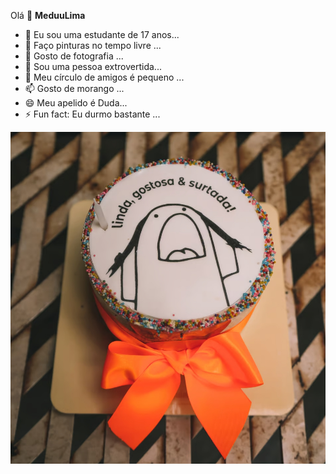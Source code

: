 
Olá 👋
**MeduuLima**
- 🔭 Eu sou uma estudante de 17 anos...
- 🌱 Faço pinturas no tempo livre ...
- 👯 Gosto de fotografia ...
- 🤔 Sou uma pessoa extrovertida...
- 💬 Meu círculo de amigos é pequeno ...
- 📫 Gosto de morango ...
- 😄 Meu apelido é Duda...
- ⚡ Fun fact: Eu durmo bastante  ...

![](https://github.com/MeduuLima/MeduuLIma/blob/main/maria%20(1).jpg)
